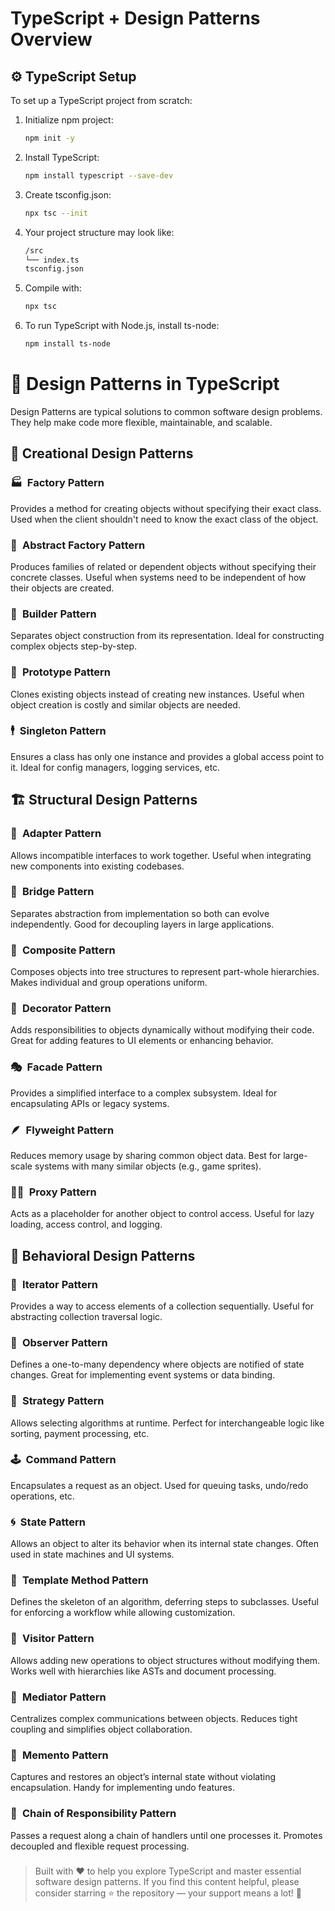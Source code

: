 # TypeScript + Design Patterns Overview

## ⚙️ TypeScript Setup

To set up a TypeScript project from scratch:

1. Initialize npm project:
   ```bash
   npm init -y

2. Install TypeScript:
    ```bash
    npm install typescript --save-dev

3. Create tsconfig.json:
    ```bash
    npx tsc --init

4. Your project structure may look like:
    ```bash
    /src
    └── index.ts
    tsconfig.json

5. Compile with:
    ```bash
    npx tsc

6. To run TypeScript with Node.js, install ts-node: 
    ```bash
    npm install ts-node

# 🎨 Design Patterns in TypeScript
Design Patterns are typical solutions to common software design problems. They help make code more flexible, maintainable, and scalable.

## 🔧 Creational Design Patterns

### 🏭 Factory Pattern
Provides a method for creating objects without specifying their exact class.
Used when the client shouldn't need to know the exact class of the object.

### 🧰 Abstract Factory Pattern
Produces families of related or dependent objects without specifying their concrete classes.
Useful when systems need to be independent of how their objects are created.

### 🧱 Builder Pattern
Separates object construction from its representation.
Ideal for constructing complex objects step-by-step.

### 🧬 Prototype Pattern
Clones existing objects instead of creating new instances.
Useful when object creation is costly and similar objects are needed.

### 🕴️ Singleton Pattern
Ensures a class has only one instance and provides a global access point to it.
Ideal for config managers, logging services, etc.

## 🏗️ Structural Design Patterns

### 🔌 Adapter Pattern
Allows incompatible interfaces to work together.
Useful when integrating new components into existing codebases.

### 🌉 Bridge Pattern
Separates abstraction from implementation so both can evolve independently.
Good for decoupling layers in large applications.

### 🌳 Composite Pattern
Composes objects into tree structures to represent part-whole hierarchies.
Makes individual and group operations uniform.

### 🎨 Decorator Pattern
Adds responsibilities to objects dynamically without modifying their code.
Great for adding features to UI elements or enhancing behavior.

### 🎭 Facade Pattern
Provides a simplified interface to a complex subsystem.
Ideal for encapsulating APIs or legacy systems.

### 🪶 Flyweight Pattern
Reduces memory usage by sharing common object data.
Best for large-scale systems with many similar objects (e.g., game sprites).

### 🕵️‍♂️ Proxy Pattern
Acts as a placeholder for another object to control access.
Useful for lazy loading, access control, and logging.

## 🧠 Behavioral Design Patterns

### 🔁 Iterator Pattern
Provides a way to access elements of a collection sequentially.
Useful for abstracting collection traversal logic.

### 👀 Observer Pattern
Defines a one-to-many dependency where objects are notified of state changes.
Great for implementing event systems or data binding.

### 🧠 Strategy Pattern
Allows selecting algorithms at runtime.
Perfect for interchangeable logic like sorting, payment processing, etc.

### 🕹️ Command Pattern
Encapsulates a request as an object.
Used for queuing tasks, undo/redo operations, etc.

### 🌀 State Pattern
Allows an object to alter its behavior when its internal state changes.
Often used in state machines and UI systems.

### 📝 Template Method Pattern
Defines the skeleton of an algorithm, deferring steps to subclasses.
Useful for enforcing a workflow while allowing customization.

### 🧾 Visitor Pattern
Allows adding new operations to object structures without modifying them.
Works well with hierarchies like ASTs and document processing.

### 🧭 Mediator Pattern
Centralizes complex communications between objects.
Reduces tight coupling and simplifies object collaboration.

### 🧳 Memento Pattern
Captures and restores an object’s internal state without violating encapsulation.
Handy for implementing undo features.

### 🔗 Chain of Responsibility Pattern
Passes a request along a chain of handlers until one processes it.
Promotes decoupled and flexible request processing.


###
> Built with ❤️ to help you explore TypeScript and master essential software design patterns.  If you find this content helpful, please consider starring ⭐ the repository — your support means a lot! 🙏